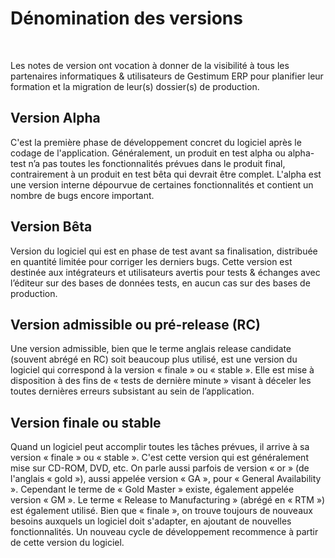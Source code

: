 




# Dénomination des versions




 


Les notes de version ont vocation à donner 
 de la visibilité à tous les partenaires informatiques & utilisateurs 
 de Gestimum ERP pour planifier leur formation et la migration de leur(s) dossier(s) 
 de production.


## Version Alpha


C'est la première phase de développement 
 concret du logiciel après le codage de l'application. Généralement, un 
 produit en test alpha ou alpha-test n’a pas toutes les fonctionnalités 
 prévues dans le produit final, contrairement à un produit en test bêta 
 qui devrait être complet. L'alpha est une version interne dépourvue de 
 certaines fonctionnalités et contient un nombre de bugs encore important.


## Version Bêta


Version du logiciel qui est en phase de 
 test avant sa finalisation, distribuée en quantité limitée pour corriger 
 les derniers bugs. Cette version est destinée aux intégrateurs et utilisateurs 
 avertis pour tests & échanges avec l’éditeur sur des bases de données 
 tests, en aucun cas sur des bases de production.


## Version admissible ou pré-release (RC)


Une version admissible, bien que le terme 
 anglais release candidate (souvent abrégé 
 en RC) soit beaucoup plus utilisé, est une version du logiciel qui correspond 
 à la version « finale » ou « stable ». Elle est mise à disposition à des 
 fins de « tests de dernière minute » visant à déceler les toutes dernières 
 erreurs subsistant au sein de l’application.


## Version finale ou stable


Quand un logiciel peut accomplir toutes 
 les tâches prévues, il arrive à sa version « finale » ou « stable ». C'est 
 cette version qui est généralement mise sur CD-ROM, DVD, etc. On parle 
 aussi parfois de version « or » (de l'anglais « gold »), aussi appelée 
 version « GA », pour « General Availability ». Cependant le terme de « 
 Gold Master » existe, également appelée version « GM ». Le terme « Release 
 to Manufacturing » (abrégé en « RTM ») est également utilisé. Bien que 
 « finale », on trouve toujours de nouveaux besoins auxquels un logiciel 
 doit s'adapter, en ajoutant de nouvelles fonctionnalités. Un nouveau cycle 
 de développement recommence à partir de cette version du logiciel. 


